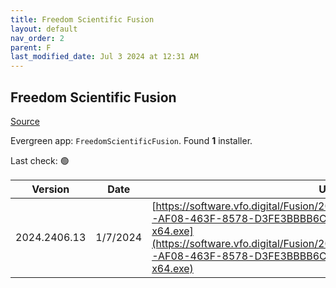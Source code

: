 ```yaml
---
title: Freedom Scientific Fusion
layout: default
nav_order: 2
parent: F
last_modified_date: Jul 3 2024 at 12:31 AM
---
```


## Freedom Scientific Fusion

[Source](https://www.freedomscientific.com/products/software/fusion/)

Evergreen app: `FreedomScientificFusion`. Found **1** installer.

Last check: 🟢

| Version      | Date     | URI                                                                                                                                                                                                                                                                  |
| ------------ | -------- | -------------------------------------------------------------------------------------------------------------------------------------------------------------------------------------------------------------------------------------------------------------------- |
| 2024.2406.13 | 1/7/2024 | [https://software.vfo.digital/Fusion/2024/2024.2406.13.400/5DA98830-AF08-463F-8578-D3FE3BBBB6C6/F2024.2406.13.400-Offline-x64.exe](https://software.vfo.digital/Fusion/2024/2024.2406.13.400/5DA98830-AF08-463F-8578-D3FE3BBBB6C6/F2024.2406.13.400-Offline-x64.exe) |
